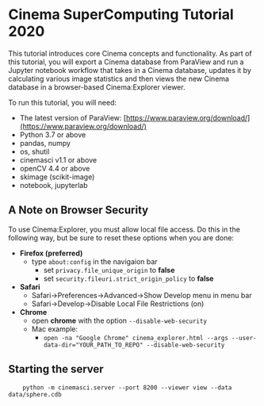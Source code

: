 
# Cinema SuperComputing Tutorial 2020

This tutorial introduces core Cinema concepts and functionality.  As part of this tutorial, you will export a Cinema database from ParaView and run a Jupyter notebook workflow that takes in a Cinema database, updates it by calculating various image statistics and then views the new Cinema database in a browser-based Cinema:Explorer viewer.  

To run this tutorial, you will need:

- The latest version of ParaView: [https://www.paraview.org/download/](https://www.paraview.org/download/)
- Python 3.7 or above
- pandas, numpy
- os, shutil
- cinemasci v1.1 or above
- openCV 4.4 or above
- skimage (scikit-image)
- notebook, jupyterlab


## A Note on Browser Security
To use Cinema:Explorer, you must allow local file access. Do this in the following way, but be sure to reset these options when you are done:

- **Firefox (preferred)**
    - type ```about:config``` in the navigaion bar
        - set ```privacy.file_unique_origin``` to **false**
        - set ```security.fileuri.strict_origin_policy``` to **false**
- **Safari**
    - Safari->Preferences->Advanced->Show Develop menu in menu bar
    - Safari->Develop->Disable Local File Restrictions (on)
- **Chrome**
    - open **chrome** with the option ```--disable-web-security```
    - Mac example:
        - ```open -na "Google Chrome" cinema_explorer.html --args --user-data-dir="YOUR_PATH_TO_REPO" --disable-web-security```


## Starting the server

```
    python -m cinemasci.server --port 8200 --viewer view --data data/sphere.cdb
```
